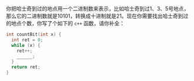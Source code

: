 你把哈士奇到过的地点用一个二进制数来表示，比如哈士奇到过1、3、5号地点，那么它的二进制数就是10101，转换成十进制就是21。现在你需要找出哈士奇到过的地点个数，你写了个如下的 `c++` 函数，请你补全：

```c++
int countBit(int x) {
  int ret = 0;
  while (x) {
    ret++;
    ______;
  }
  return ret;
}
```